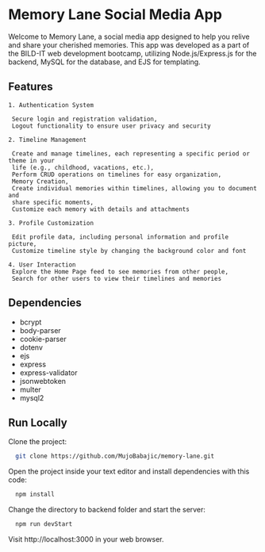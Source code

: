 # Memory Lane Social Media App
Welcome to Memory Lane, a social media app designed to help you relive and share your cherished memories. This app was developed as a part of the BILD-IT web development bootcamp, utilizing Node.js/Express.js for the backend, MySQL for the database, and EJS for templating.

## Features
    1. Authentication System

     Secure login and registration validation,
     Logout functionality to ensure user privacy and security
    
    2. Timeline Management

     Create and manage timelines, each representing a specific period or theme in your
     life (e.g., childhood, vacations, etc.),
     Perform CRUD operations on timelines for easy organization,
     Memory Creation,
     Create individual memories within timelines, allowing you to document and
     share specific moments,
     Customize each memory with details and attachments

    3. Profile Customization

     Edit profile data, including personal information and profile picture,
     Customize timeline style by changing the background color and font
     
    4. User Interaction
     Explore the Home Page feed to see memories from other people,
     Search for other users to view their timelines and memories

## Dependencies
- bcrypt
- body-parser
- cookie-parser
- dotenv
- ejs
- express
- express-validator
- jsonwebtoken
- multer
- mysql2

## Run Locally

Clone the project:

```bash
  git clone https://github.com/MujoBabajic/memory-lane.git
```

Open the project inside your text editor and install dependencies with this code:

```bash
  npm install
```

Change the directory to backend folder and start the server:

```bash
  npm run devStart
```

Visit http://localhost:3000 in your web browser.
